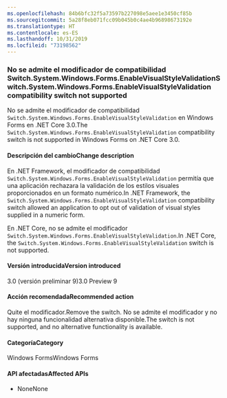 ```yaml
---
ms.openlocfilehash: 84b6bfc32f5a73597b227098e5aee1e3450cf85b
ms.sourcegitcommit: 5a28f8eb071fcc09b045b0c4ae4b96898673192e
ms.translationtype: HT
ms.contentlocale: es-ES
ms.lasthandoff: 10/31/2019
ms.locfileid: "73198562"
---
```

### <a name="switchsystemwindowsformsenablevisualstylevalidation-compatibility-switch-not-supported"></a><span data-ttu-id="b5e15-101">No se admite el modificador de compatibilidad Switch.System.Windows.Forms.EnableVisualStyleValidation</span><span class="sxs-lookup"><span data-stu-id="b5e15-101">Switch.System.Windows.Forms.EnableVisualStyleValidation compatibility switch not supported</span></span>

<span data-ttu-id="b5e15-102">No se admite el modificador de compatibilidad `Switch.System.Windows.Forms.EnableVisualStyleValidation` en Windows Forms en .NET Core 3.0.</span><span class="sxs-lookup"><span data-stu-id="b5e15-102">The `Switch.System.Windows.Forms.EnableVisualStyleValidation` compatibility switch is not supported in Windows Forms on .NET Core 3.0.</span></span>

#### <a name="change-description"></a><span data-ttu-id="b5e15-103">Descripción del cambio</span><span class="sxs-lookup"><span data-stu-id="b5e15-103">Change description</span></span>

<span data-ttu-id="b5e15-104">En .NET Framework, el modificador de compatibilidad `Switch.System.Windows.Forms.EnableVisualStyleValidation` permitía que una aplicación rechazara la validación de los estilos visuales proporcionados en un formato numérico.</span><span class="sxs-lookup"><span data-stu-id="b5e15-104">In .NET Framework, the `Switch.System.Windows.Forms.EnableVisualStyleValidation` compatibility switch allowed an application to opt out of validation of visual styles supplied in a numeric form.</span></span>

<span data-ttu-id="b5e15-105">En .NET Core, no se admite el modificador `Switch.System.Windows.Forms.EnableVisualStyleValidation`.</span><span class="sxs-lookup"><span data-stu-id="b5e15-105">In .NET Core, the `Switch.System.Windows.Forms.EnableVisualStyleValidation` switch is not supported.</span></span>

#### <a name="version-introduced"></a><span data-ttu-id="b5e15-106">Versión introducida</span><span class="sxs-lookup"><span data-stu-id="b5e15-106">Version introduced</span></span>

<span data-ttu-id="b5e15-107">3.0 (versión preliminar 9)</span><span class="sxs-lookup"><span data-stu-id="b5e15-107">3.0 Preview 9</span></span>

#### <a name="recommended-action"></a><span data-ttu-id="b5e15-108">Acción recomendada</span><span class="sxs-lookup"><span data-stu-id="b5e15-108">Recommended action</span></span>

<span data-ttu-id="b5e15-109">Quite el modificador.</span><span class="sxs-lookup"><span data-stu-id="b5e15-109">Remove the switch.</span></span> <span data-ttu-id="b5e15-110">No se admite el modificador y no hay ninguna funcionalidad alternativa disponible.</span><span class="sxs-lookup"><span data-stu-id="b5e15-110">The switch is not supported, and no alternative functionality is available.</span></span>

#### <a name="category"></a><span data-ttu-id="b5e15-111">Categoría</span><span class="sxs-lookup"><span data-stu-id="b5e15-111">Category</span></span>

<span data-ttu-id="b5e15-112">Windows Forms</span><span class="sxs-lookup"><span data-stu-id="b5e15-112">Windows Forms</span></span>

#### <a name="affected-apis"></a><span data-ttu-id="b5e15-113">API afectadas</span><span class="sxs-lookup"><span data-stu-id="b5e15-113">Affected APIs</span></span>

- <span data-ttu-id="b5e15-114">None</span><span class="sxs-lookup"><span data-stu-id="b5e15-114">None</span></span>

<!-- 

### Affected APIs

- Not detectable via API analysis

-->
